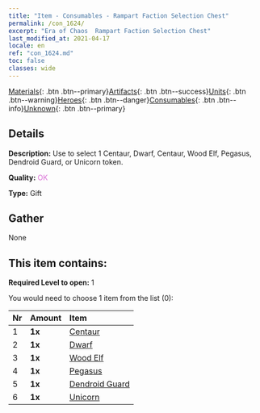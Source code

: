 ```yaml
---
title: "Item - Consumables - Rampart Faction Selection Chest"
permalink: /con_1624/
excerpt: "Era of Chaos  Rampart Faction Selection Chest"
last_modified_at: 2021-04-17
locale: en
ref: "con_1624.md"
toc: false
classes: wide
---
```

 [Materials](/Items/){: .btn .btn--primary}[Artifacts](/Items/Artifacts/){: .btn .btn--success}[Units](/Items/Units/){: .btn .btn--warning}[Heroes](/Items/Heroes/){: .btn .btn--danger}[Consumables](/Items/Consumables/){: .btn .btn--info}[Unknown](/Items/Unknown/){: .btn .btn--primary}

## Details
 **Description:** Use to select 1 Centaur, Dwarf, Centaur, Wood Elf, Pegasus, Dendroid Guard, or Unicorn token.

 **Quality:** <span style="color: #DA70D6">OK</span>

 **Type:** Gift

## Gather

  None

## This item contains:

 **Required Level to open:** 1

 You would need to choose 1 item from the list (0):

  | Nr | Amount |     Item    |
  |:---|:-------|:------------|
  | 1 |  **1x** | [Centaur](/Items/unt_199/) |  | 
  | 2 |  **1x** | [Dwarf](/Items/unt_200/) |  | 
  | 3 |  **1x** | [Wood Elf](/Items/unt_201/) |  | 
  | 4 |  **1x** | [Pegasus](/Items/unt_202/) |  | 
  | 5 |  **1x** | [Dendroid Guard](/Items/unt_203/) |  | 
  | 6 |  **1x** | [Unicorn](/Items/unt_204/) |  | 
